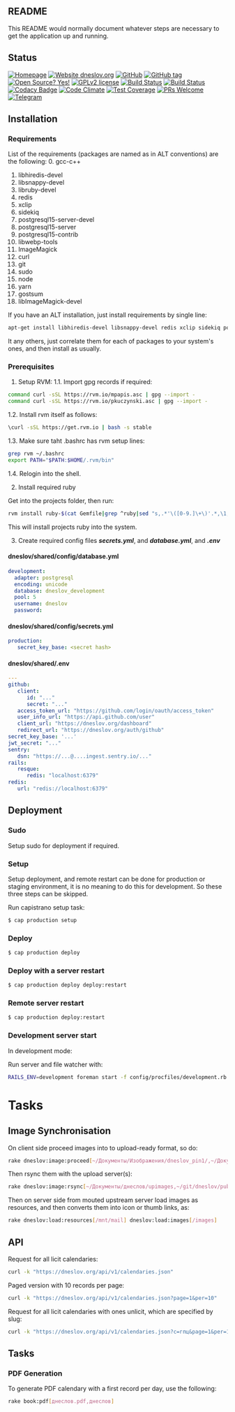 ## README

This README would normally document whatever steps are necessary to get the
application up and running.

## Status

[![Homepage](http://img.shields.io/badge/home-dneslov.org-blue.svg)](http://dneslov.org)
[![Website dneslov.org](https://img.shields.io/website-up-down-green-red/https/dneslov.org.svg)](https://dneslov.org/)
[![GitHub](http://img.shields.io/badge/github-znamenica/dneslov-blue.svg)](http://github.com/znamenica/dneslov)
[![GitHub tag](https://img.shields.io/github/tag/znamenica/dneslov.svg)](https://GitHub.com/znamenica/dneslov/tags/)
[![Open Source? Yes!](https://badgen.net/badge/Open%20Source%20%3F/Yes%21/blue?icon=github)](https://github.com/znamenica/dneslov)
[![GPLv2 license](https://img.shields.io/badge/License-GPLv2-blue.svg)](https://www.gnu.org/licenses/old-licenses/gpl-2.0.txt)
[![Build Status](https://img.shields.io/endpoint.svg?url=https%3A%2F%2Factions-badge.atrox.dev%2Fznamenica%2Fdneslov%2Fbadge&style=flat&logo=none)](https://actions-badge.atrox.dev/znamenica/dneslov/goto)
[![Build Status](https://circleci.com/gh/znamenica/dneslov/tree/master.svg?style=svg)](https://circleci.com/gh/znamenica/dneslov/tree/master)
[![Codacy Badge](https://app.codacy.com/project/badge/Grade/7b7578bc49804fa3b56fd1fef5dfbe90)](https://www.codacy.com/gh/znamenica/dneslov/dashboard?utm_source=github.com&amp;utm_medium=referral&amp;utm_content=znamenica/dneslov&amp;utm_campaign=Badge_Grade)
[![Code Climate](https://codeclimate.com/github/znamenica/dneslov/badges/gpa.svg)](https://codeclimate.com/github/znamenica/dneslov)
[![Test Coverage](https://codeclimate.com/github/znamenica/dneslov/badges/coverage.svg)](https://codeclimate.com/github/znamenica/dneslov)
[![PRs Welcome](https://img.shields.io/badge/PRs-welcome-brightgreen.svg?style=flat-square)](https://github.com/znamenica/dneslov/pulls)
[![Telegram](https://badgen.net/badge/icon/telegram?icon=telegram&labe)](https://t.me/dneslov)

## Installation
### Requirements

List of the requirements (packages are named as in ALT conventions) are the following:
0. gcc-c++
1. libhiredis-devel
2. libsnappy-devel
3. libruby-devel
4. redis
5. xclip
6. sidekiq
7. postgresql15-server-devel
8. postgresql15-server
9. postgresql15-contrib
10. libwebp-tools
11. ImageMagick
12. curl
13. git
14. sudo
15. node
16. yarn
17. gostsum
18. libImageMagick-devel

If you have an ALT installation, just install requirements by single line:

```bash
apt-get install libhiredis-devel libsnappy-devel redis xclip sidekiq postgresql15-server-devel postgresql15-server postgresql15-contrib libwebp-tools ImageMagick curl git sudo node yarn
```
It any others, just correlate them for each of packages to your system's ones, and then install as usually.

### Prerequisites

1. Setup RVM:
1.1. Import gpg records if required:

```bash
command curl -sSL https://rvm.io/mpapis.asc | gpg --import -
command curl -sSL https://rvm.io/pkuczynski.asc | gpg --import -
```

1.2. Install rvm itself as follows:

```bash
\curl -sSL https://get.rvm.io | bash -s stable
```

1.3. Make sure taht .bashrc has rvm setup lines:

```bash
grep rvm ~/.bashrc
export PATH="$PATH:$HOME/.rvm/bin"
```

1.4. Relogin into the shell.

2. Install required ruby

Get into the projects folder, then run:

```bash
rvm install ruby-$(cat Gemfile|grep ^ruby|sed "s,.*'\([0-9.]\+\)'.*,\1,")
```

This will install projects ruby into the system.

3. Create required config files ***secrets.yml***, and ***database.yml***, and ***.env***

#### dneslov/shared/config/database.yml

```yaml
development:
  adapter: postgresql
  encoding: unicode
  database: dneslov_development
  pool: 5
  username: dneslov
  password: 
```

#### dneslov/shared/config/secrets.yml
```yaml
production:
   secret_key_base: <secret hash>
```

#### dneslov/shared/.env

```yaml
---
github:
   client:
      id: "..."
      secret: "..."
   access_token_url: "https://github.com/login/oauth/access_token"
   user_info_url: "https://api.github.com/user"
   client_url: "https://dneslov.org/dashboard"
   redirect_url: "https://dneslov.org/auth/github"
secret_key_base: '...'
jwt_secret: "..."
sentry:
   dsn: "https://...@....ingest.sentry.io/..."
rails:
   resque:
      redis: "localhost:6379"
redis:
   url: "redis://localhost:6379"
```

## Deployment

### Sudo

Setup sudo for deployment if required.

### Setup

Setup deployment, and remote restart can be done for production or staging environment, it is no meaning to do this for development. So these three steps can be skipped.

Run capistrano setup task:
```bash
$ cap production setup
```

### Deploy

```bash
$ cap production deploy
```

### Deploy with a server restart

```bash
$ cap production deploy deploy:restart
```

### Remote server restart

```bash
$ cap production deploy:restart
```

### Development server start

In development mode:

Run server and file watcher with:

```bash
RAILS_ENV=development foreman start -f config/procfiles/development.rb -d .
```

# Tasks
## Image Synchronisation

On client side proceed images into to upload-ready format, so do:
```bash
rake dneslov:image:proceed[~/Документы/Изображения/dneslov_pin1/,~/Документы/днеслов/upimages]
```

Then rsync them with the upload server(s):
```bash
rake dneslov:image:rsync[~/Документы/днеслов/upimages,~/git/dneslov/public/images:~/git/dneslov/public/images1]
```

Then on server side from mouted upstream server load images as resources, and then converts them into icon or thumb links, as:
```bash
rake dneslov:load:resources[/mnt/mail] dneslov:load:images[/images]
```

## API

Request for all licit calendaries:
```bash
curl -k "https://dneslov.org/api/v1/calendaries.json"
```

Paged version with 10 records per page:

```bash
curl -k "https://dneslov.org/api/v1/calendaries.json?page=1&per=10"
```

Request for all licit calendaries with ones unlicit, which are specified by slug:
```bash
curl -k "https://dneslov.org/api/v1/calendaries.json?c=гпц&page=1&per=10"
```

## Tasks

### PDF Generation

To generate PDF calendary with a first record per day, use the following:

```bash
rake book:pdf[днеслов.pdf,днеслов]
```
